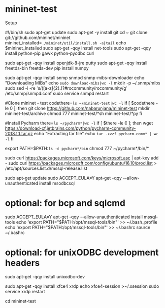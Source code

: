 # mininet-test

Setup

#!/bin/sh
sudo apt-get update
sudo apt-get -y install git
cd ~
git clone git://github.com/mininet/mininet
mininet_installed=`./mininet/util/install.sh -a|tail`
echo $mininet_installed
sudo apt-get -qqy install net-tools
sudo apt-get -qqy install python-pip gawk python-pyodbc curl

sudo apt-get -qqy install openjdk-8-jre putty
sudo apt-get -qqy  install freetds-bin freetds-dev
pip install numpy

sudo apt-get -qqy install snmp snmpd snmp-mibs-downloader
echo "Downloading MIBs"
echo `sudo download-mibs|wc -l`
mkdir -p ~/.snmp/mibs
sudo sed -i -re 's/([a-z]{2}\.)?#rocommunity/rocommunity/g' /etc/snmp/snmpd.conf
sudo service snmpd restart

#Clone mininet - test
codethere=`ls ~/mininet-test|wc -l`
if [ $codethere -le 0 ]; then
	git clone https://github.com/nabarunjana/mininet-test
	mkdir mininet-test/archive
	chmod 777 mininet-test/*sh  mininet-test/*py
fi

#Install Pycharm
there=`ls ~/pycharm*|wc -l`
if [ $there -le 0 ]; then
	wget https://download-cf.jetbrains.com/python/pycharm-community-2018.1.1.tar.gz 
	echo "Extracting tar file"
	echo `tar -xvzf pycharm-comm* | wc -l`
fi

export PATH=$PATH:`ls -d pycharm*/bin`
chmod 777 ~/pycharm*/bin/*

sudo curl https://packages.microsoft.com/keys/microsoft.asc | apt-key add -
sudo curl https://packages.microsoft.com/config/ubuntu/16.10/prod.list > /etc/apt/sources.list.d/mssql-release.list

sudo apt-get update
sudo ACCEPT_EULA=Y apt-get -qqy --allow-unauthenticated install msodbcsql
# optional: for bcp and sqlcmd
sudo ACCEPT_EULA=Y apt-get -qqy --allow-unauthenticated install mssql-tools
echo 'export PATH="$PATH:/opt/mssql-tools/bin"' >> ~/.bash_profile
echo 'export PATH="$PATH:/opt/mssql-tools/bin"' >> ~/.bashrc
source ~/.bashrc
# optional: for unixODBC development headers
sudo apt-get -qqy install unixodbc-dev

sudo apt-get -qqy install xfce4 xrdp
echo xfce4-session >~/.xsession
sudo service xrdp restart



cd mininet-test
